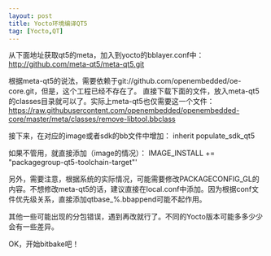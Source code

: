 ```yaml
---
layout: post
title: Yocto环境编译QT5
tag: [Yocto,QT]
---
```


从下面地址获取qt5的meta，加入到yocto的bblayer.conf中：
http://github.com/meta-qt5/meta-qt5.git

<!--break-->
根据meta-qt5的说法，需要依赖于git://github.com/openembedded/oe-core.git，但是，这个工程已经不存在了。
直接下载下面的文件，放入meta-qt5的classes目录就可以了。实际上meta-qt5也仅需要这一个文件：
https://raw.githubusercontent.com/openembedded/openembedded-core/master/meta/classes/remove-libtool.bbclass

接下来，在对应的image或者sdk的bb文件中增加：
inherit populate_sdk_qt5

如果不管用，就直接添加（image的情况）：
IMAGE_INSTALL += "packagegroup-qt5-toolchain-target"'

另外，需要注意，根据系统的实际情况，可能需要修改PACKAGECONFIG_GL的内容。不想修改meta-qt5的话，建议直接在local.conf中添加。因为根据conf文件优先级关系，直接添加qtbase_%.bbappend可能不起作用。

其他一些可能出现的分包错误，遇到再改就行了。不同的Yocto版本可能多多少少会有一些差异。

OK，开始bitbake吧！
